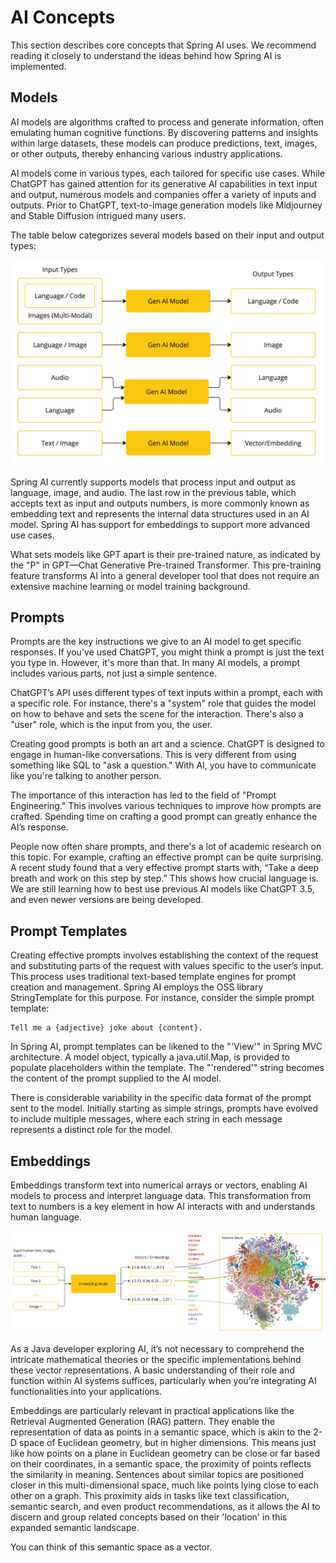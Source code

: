 # AI Concepts
This section describes core concepts that Spring AI uses. We recommend reading it closely to understand the ideas behind how Spring AI is implemented.

## Models
AI models are algorithms crafted to process and generate information, often emulating human cognitive functions. By discovering patterns and insights within large datasets, these models can produce predictions, text, images, or other outputs, thereby enhancing various industry applications.

AI models come in various types, each tailored for specific use cases. While ChatGPT has gained attention for its generative AI capabilities in text input and output, numerous models and companies offer a variety of inputs and outputs. Prior to ChatGPT, text-to-image generation models like Midjourney and Stable Diffusion intrigued many users.

The table below categorizes several models based on their input and output types:

![AI Concepts models](images/spring-ai-concepts-model-types.jpg)


Spring AI currently supports models that process input and output as language, image, and audio. The last row in the previous table, which accepts text as input and outputs numbers, is more commonly known as embedding text and represents the internal data structures used in an AI model. Spring AI has support for embeddings to support more advanced use cases.

What sets models like GPT apart is their pre-trained nature, as indicated by the "P" in GPT—Chat Generative Pre-trained Transformer. This pre-training feature transforms AI into a general developer tool that does not require an extensive machine learning or model training background.

## Prompts

Prompts are the key instructions we give to an AI model to get specific responses. If you've used ChatGPT, you might think a prompt is just the text you type in. However, it's more than that. In many AI models, a prompt includes various parts, not just a simple sentence.

ChatGPT’s API uses different types of text inputs within a prompt, each with a specific role. For instance, there's a "system" role that guides the model on how to behave and sets the scene for the interaction. There's also a "user" role, which is the input from you, the user.

Creating good prompts is both an art and a science. ChatGPT is designed to engage in human-like conversations. This is very different from using something like SQL to "ask a question." With AI, you have to communicate like you're talking to another person.

The importance of this interaction has led to the field of "Prompt Engineering." This involves various techniques to improve how prompts are crafted. Spending time on crafting a good prompt can greatly enhance the AI’s response.

People now often share prompts, and there's a lot of academic research on this topic. For example, crafting an effective prompt can be quite surprising. A recent study found that a very effective prompt starts with, “Take a deep breath and work on this step by step.” This shows how crucial language is. We are still learning how to best use previous AI models like ChatGPT 3.5, and even newer versions are being developed.

## Prompt Templates
Creating effective prompts involves establishing the context of the request and substituting parts of the request with values specific to the user’s input.
This process uses traditional text-based template engines for prompt creation and management. Spring AI employs the OSS library StringTemplate for this purpose.
For instance, consider the simple prompt template:
```
Tell me a {adjective} joke about {content}.

```

In Spring AI, prompt templates can be likened to the "'View'" in Spring MVC architecture. A model object, typically a java.util.Map, is provided to populate placeholders within the template. The "'rendered'" string becomes the content of the prompt supplied to the AI model.

There is considerable variability in the specific data format of the prompt sent to the model. Initially starting as simple strings, prompts have evolved to include multiple messages, where each string in each message represents a distinct role for the model.

## Embeddings

Embeddings transform text into numerical arrays or vectors, enabling AI models to process and interpret language data. This transformation from text to numbers is a key element in how AI interacts with and understands human language.

![Spring AI Embedding](images/spring-ai-embeddings.jpg)


As a Java developer exploring AI, it’s not necessary to comprehend the intricate mathematical theories or the specific implementations behind these vector representations. A basic understanding of their role and function within AI systems suffices, particularly when you’re integrating AI functionalities into your applications.

Embeddings are particularly relevant in practical applications like the Retrieval Augmented Generation (RAG) pattern. They enable the representation of data as points in a semantic space, which is akin to the 2-D space of Euclidean geometry, but in higher dimensions. This means just like how points on a plane in Euclidean geometry can be close or far based on their coordinates, in a semantic space, the proximity of points reflects the similarity in meaning. Sentences about similar topics are positioned closer in this multi-dimensional space, much like points lying close to each other on a graph. This proximity aids in tasks like text classification, semantic search, and even product recommendations, as it allows the AI to discern and group related concepts based on their 'location' in this expanded semantic landscape.

You can think of this semantic space as a vector.


